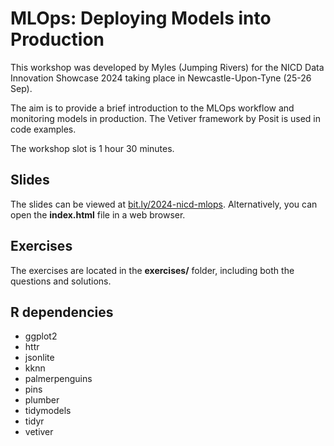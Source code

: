 # MLOps: Deploying Models into Production

This workshop was developed by Myles (Jumping Rivers) for the NICD Data
Innovation Showcase 2024 taking place in Newcastle-Upon-Tyne (25-26 Sep).

The aim is to provide a brief introduction to the MLOps workflow and monitoring models in production. The Vetiver framework by Posit is used in code examples.

The workshop slot is 1 hour 30 minutes.

## Slides

The slides can be viewed at
[bit.ly/2024-nicd-mlops](https://bit.ly/2024-nicd-mlops). Alternatively, you can
open the **index.html** file in a web browser.

## Exercises

The exercises are located in the **exercises/** folder, including both the
questions and solutions.

## R dependencies

- ggplot2
- httr
- jsonlite
- kknn
- palmerpenguins
- pins
- plumber
- tidymodels
- tidyr
- vetiver

